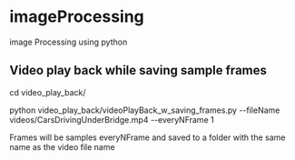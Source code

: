 # imageProcessing
image Processing using python


## Video play back while saving sample frames
cd video_play_back/

python  video_play_back/videoPlayBack_w_saving_frames.py   --fileName videos/CarsDrivingUnderBridge.mp4 --everyNFrame 1

Frames will be samples everyNFrame and saved to a folder with the same name as the video file name
